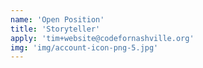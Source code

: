 ```yaml
---
name: 'Open Position'
title: 'Storyteller'
apply: 'tim+website@codefornashville.org'
img: 'img/account-icon-png-5.jpg'
---
```

